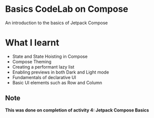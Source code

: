 # Basics CodeLab on Compose
An introduction to the basics of Jetpack Compose

# What I learnt 
- State and State Hoisting in Compose
- Compose Theming
- Creating a performant lazy list
- Enabling previews in both Dark and Light mode
- Fundamentals of declarative UI
- Basic UI elements such as Row and Column

## Note
**This was done on completion of activity 4: Jetpack Compose Basics**
